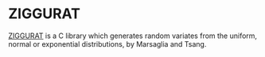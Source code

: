 # ZIGGURAT

[ZIGGURAT](http://people.sc.fsu.edu/~jburkardt/c_src/ziggurat/ziggurat.html)
is a C library which generates random variates from the uniform, normal
or exponential distributions, by Marsaglia and Tsang.


